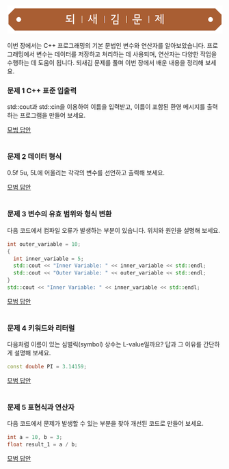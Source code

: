 ![](../../images/exercise_title.png "되새김문제")

이번 장에서는 C++ 프로그래밍의 기본 문법인 변수와 연산자를 알아보았습니다. 
프로그래밍에서 변수는 데이터를 저장하고 처리하는 데 사용되며, 연산자는 다양한 작업을 수행하는 데 도움이 됩니다. 
되새김 문제를 풀며 이번 장에서 배운 내용을 정리해 보세요.

### 문제 1 C++ 표준 입출력
std::cout과 std::cin을 이용하여 이름을 입력받고, 이름이 포함된 환영 메시지를 출력하는 프로그램을 만들어 보세요.

[모범 답안](https://github.com/mystous/DoItCPP/tree/main/exercise/ch02/solution_01.md "문제 1번 정답")
<br /><br />

### 문제 2 데이터 형식
0.5f 5u, 5L에 어울리는 각각의 변수를 선언하고 출력해 보세요.

[모범 답안](https://github.com/mystous/DoItCPP/tree/main/exercise/ch02/solution_02.md "문제 2번 정답")
<br /><br />

### 문제 3 변수의 유효 범위와 형식 변환
다음 코드에서 컴파일 오류가 발생하는 부분이 있습니다. 위치와 원인을 설명해 보세요.

```cpp
int outer_variable = 10;
{
  int inner_variable = 5;
  std::cout << "Inner Variable: " << inner_variable << std::endl;
  std::cout << "Outer Variable: " << outer_variable << std::endl;
}
std::cout << "Inner Variable: " << inner_variable << std::endl;
```

[모범 답안](https://github.com/mystous/DoItCPP/tree/main/exercise/ch02/solution_03.md "문제 3번 정답")
<br /><br />

### 문제 4 키워드와 리터럴
다음처럼 이름이 있는 심벌릭(symbol) 상수는 L-value일까요? 답과 그 이유를 간단하게 설명해 보세요.
```cpp
const double PI = 3.14159;
```

[모범 답안](https://github.com/mystous/DoItCPP/tree/main/exercise/ch02/solution_04.md "문제 4번 정답")
<br /><br />

### 문제 5 표현식과 연산자
다음 코드에서 문제가 발생할 수 있는 부분을 찾아 개선된 코드로 만들어 보세요.
```cpp
int a = 10, b = 3;
float result_1 = a / b;
```
[모범 답안](https://github.com/mystous/DoItCPP/tree/main/exercise/ch02/solution_05.md "문제 5번 정답")
